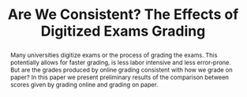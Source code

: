 ---
title: "Are We Consistent? The Effects of Digitized Exams Grading"
layout: publication
categories:
  - Publications
tags:
  - digitized exams
  - online grading
  - higher education
last_modified_at: 2020-03-27T12:16:38-01:00
venue: "SIGCSE ’20"
abstract: "Many universities digitize exams or the process of grading the exams. This potentially allows for faster grading, is less labor intensive and less error-prone. But are the grades produced by online grading consistent with how we grade on paper? In this paper we present preliminary results of the comparison between scores given by grading online and grading on paper."
authors: "G. Migut and R. Wiersma"
type: "InProceedings"
link: "https://doi.org/10.1145/3328778.3372630"
bib: "@InProceedings{Migut2020,\n
  author    = {Migut, Gosia and Wiersma, Ruben},\n
  booktitle = {Proceedings of the 51st ACM Technical Symposium on Computer Science Education},\n
  title     = {Are We Consistent? The Effects of Digitized Exams Grading},\n
  year      = {2020},\n
  month     = {02},\n
  pages     = {1338},\n
  publisher = {Association for Computing Machinery},\n
  series    = {SIGCSE ’20},\n
  doi       = {10.1145/3328778.3372630},\n
  isbn      = {9781450367936},\n
}"

---